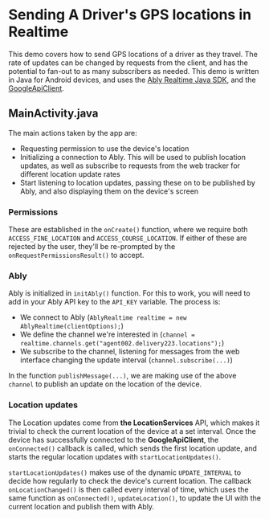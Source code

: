 # Sending A Driver's GPS locations in Realtime

This demo covers how to send GPS locations of a driver as they travel. The rate of updates can be changed by requests from the client, and has the potential to fan-out to as many subscribers as needed. This demo is written in Java for Android devices, and uses the [Ably Realtime Java SDK](https://github.com/ably/ably-java/), and the [GoogleApiClient](https://developers.google.com/android/reference/com/google/android/gms/common/api/GoogleApiClient).

## MainActivity.java

The main actions taken by the app are:

- Requesting permission to use the device's location
- Initializing a connection to Ably. This will be used to publish location updates, as well as subscribe to requests from the web tracker for different location update rates
- Start listening to location updates, passing these on to be published by Ably, and also displaying them on the device's screen

### Permissions

These are established in the `onCreate()` function, where we require both `ACCESS_FINE_LOCATION` and `ACCESS_COURSE_LOCATION`. If either of these are rejected by the user, they'll be re-prompted by the `onRequestPermissionsResult()` to accept.

### Ably

Ably is initialized in `initAbly()` function. For this to work, you will need to add in your Ably API key to the `API_KEY` variable. The process is:
- We connect to Ably (`AblyRealtime realtime = new AblyRealtime(clientOptions);`)
- We define the channel we're interested in (`channel = realtime.channels.get("agent002.delivery223.locations");`)
- We subscribe to the channel, listening for messages from the web interface changing the update interval (`channel.subscribe(...)`)

In the function `publishMessage(...)`, we are making use of the above `channel` to publish an update on the location of the device.

### Location updates

The Location updates come from **the LocationServices** API, which makes it trivial to check the current location of the device at a set interval. Once the device has successfully connected to the **GoogleApiClient**, the `onConnected()` callback is called, which sends the first location update, and starts the regular location updates with `startLocationUpdates()`.

`startLocationUpdates()` makes use of the dynamic `UPDATE_INTERVAL` to decide how regularly to check the device's current location. The callback `onLocationChanged()` is then called every interval of time, which uses the same function as `onConnected()`, `updateLocation()`, to update the UI with the current location and publish them with Ably.
